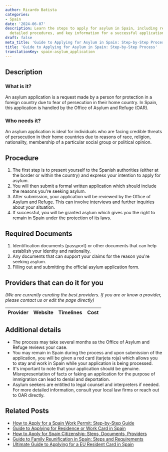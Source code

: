 ```yaml
---
author: Ricardo Batista
categories:
- Spain
date: '2024-06-07'
description: Learn the steps to apply for asylum in Spain, including required documents,
  detailed procedures, and key information for a successful application.
draft: false
meta_title: 'Guide to Applying for Asylum in Spain: Step-by-Step Process'
title: 'Guide to Applying for Asylum in Spain: Step-by-Step Process'
translationKey: spain-asylum_application
---
```


## Description
### What is it?
An asylum application is a request made by a person for protection in a foreign country due to fear of persecution in their home country. In Spain, this application is handled by the Office of Asylum and Refuge (OAR).

### Who needs it?
An asylum application is ideal for individuals who are facing credible threats of persecution in their home countries due to reasons of race, religion, nationality, membership of a particular social group or political opinion.

## Procedure
1. The first step is to present yourself to the Spanish authorities (either at the border or within the country) and express your intention to apply for asylum.
2. You will then submit a formal written application which should include the reasons you're seeking asylum.
3. After submission, your application will be reviewed by the Office of Asylum and Refuge. This can involve interviews and further inquiries about your situation.
4. If successful, you will be granted asylum which gives you the right to remain in Spain under the protection of its laws.

## Required Documents
1. Identification documents (passport) or other documents that can help establish your identity and nationality.
2. Any documents that can support your claims for the reason you're seeking asylum.
3. Filling out and submitting the official asylum application form.

## Providers that can do it for you

_(We are currently curating the best providers. If you are or know a provider, please contact us or edit the page directly)_

| Provider        |     Website     |     Timelines    |       Cost      |
| :-------------: | :-------------: |  :-------------: | :-------------: |

## Additional details
- The process may take several months as the Office of Asylum and Refuge reviews your case.
- You may remain in Spain during the process and upon submission of the application, you will be given a red card (tarjeta roja) which allows you to stay and work in Spain while your application is being processed.
- It's important to note that your application should be genuine. Misrepresentation of facts or faking an application for the purpose of immigration can lead to denial and deportation.
- Asylum seekers are entitled to legal counsel and interpreters if needed. For more detailed information, consult your local law firms or reach out to OAR directly.

## Related Posts

- [How to Apply for a Spain Work Permit: Step-by-Step Guide](https://tramitit.com/guides/spain/work_permit_application/)
- [Guide to Applying for Residence or Work Card in Spain](https://tramitit.com/guides/spain/initial_or_renewal_of_residence_or_residence_and_work_card/)
- [How to Apply for Spain Citizenship: Steps, Documents, Providers](https://tramitit.com/guides/spain/citizenship_application/)
- [Guide to Family Reunification in Spain: Steps and Requirements](https://tramitit.com/guides/spain/family_reunification/)
- [Ultimate Guide to Applying for a EU Resident Card in Spain](https://tramitit.com/guides/spain/eu_resident_card_application/)